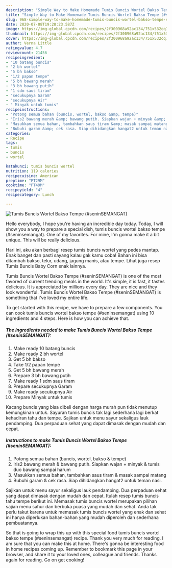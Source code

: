 ```yaml
---
description: "Simple Way to Make Homemade Tumis Buncis Wortel Bakso Tempe (#seninSEMANGAT)"
title: "Simple Way to Make Homemade Tumis Buncis Wortel Bakso Tempe (#seninSEMANGAT)"
slug: 968-simple-way-to-make-homemade-tumis-buncis-wortel-bakso-tempe-seninsemangat
date: 2020-07-08T19:28:23.587Z
image: https://img-global.cpcdn.com/recipes/2f300968a92ac134/751x532cq70/tumis-buncis-wortel-bakso-tempe-seninsemangat-foto-resep-utama.jpg
thumbnail: https://img-global.cpcdn.com/recipes/2f300968a92ac134/751x532cq70/tumis-buncis-wortel-bakso-tempe-seninsemangat-foto-resep-utama.jpg
cover: https://img-global.cpcdn.com/recipes/2f300968a92ac134/751x532cq70/tumis-buncis-wortel-bakso-tempe-seninsemangat-foto-resep-utama.jpg
author: Verna Little
ratingvalue: 4.7
reviewcount: 21456
recipeingredient:
- "10 batang buncis"
- "2 bh wortel"
- "5 bh bakso"
- "1/2 papan tempe"
- "5 bh bawang merah"
- "3 bh bawang putih"
- "1 sdm saus tiram"
- "secukupnya Garam"
- "secukupnya Air"
- " Minyak untuk tumis"
recipeinstructions:
- "Potong semua bahan (buncis, wortel, bakso &amp; tempe)"
- "Iris2 bawang merah &amp; bawang putih. Siapkan wajan + minyak &amp; tumis duo bawang sampai harum"
- "Masukkan semua bahan, tambahkan saus tiram &amp; masak sampai matang"
- "Bubuhi garam &amp; cek rasa. Siap dihidangkan hangat2 untuk teman nasi."
categories:
- Recipe
tags:
- tumis
- buncis
- wortel

katakunci: tumis buncis wortel 
nutrition: 119 calories
recipecuisine: American
preptime: "PT29M"
cooktime: "PT49M"
recipeyield: "4"
recipecategory: Lunch

---
```



![Tumis Buncis Wortel Bakso Tempe (#seninSEMANGAT)](https://img-global.cpcdn.com/recipes/2f300968a92ac134/751x532cq70/tumis-buncis-wortel-bakso-tempe-seninsemangat-foto-resep-utama.jpg)

Hello everybody, I hope you're having an incredible day today. Today, I will show you a way to prepare a special dish, tumis buncis wortel bakso tempe (#seninsemangat). One of my favorites. For mine, I'm gonna make it a bit unique. This will be really delicious.

Hari ini, aku akan berbagi resep tumis buncis wortel yang pedes mantap. Enak banget dan pasti sayang kalau gak kamu coba! Bahan ini bisa ditambah bakso, telur, udang, jagung manis, atau tempe. Lihat juga resep Tumis Buncis Baby Corn enak lainnya.

Tumis Buncis Wortel Bakso Tempe (#seninSEMANGAT) is one of the most favored of current trending meals in the world. It's simple, it is fast, it tastes delicious. It is appreciated by millions every day. They are nice and they look wonderful. Tumis Buncis Wortel Bakso Tempe (#seninSEMANGAT) is something that I've loved my entire life.


To get started with this recipe, we have to prepare a few components. You can cook tumis buncis wortel bakso tempe (#seninsemangat) using 10 ingredients and 4 steps. Here is how you can achieve that.

<!--inarticleads1-->

##### The ingredients needed to make Tumis Buncis Wortel Bakso Tempe (#seninSEMANGAT):

1. Make ready 10 batang buncis
1. Make ready 2 bh wortel
1. Get 5 bh bakso
1. Take 1/2 papan tempe
1. Get 5 bh bawang merah
1. Prepare 3 bh bawang putih
1. Make ready 1 sdm saus tiram
1. Prepare secukupnya Garam
1. Make ready secukupnya Air
1. Prepare  Minyak untuk tumis


Kacang buncis yang bisa dibeli dengan harga murah pun tidak menutup kemungkinan untuk. Sayuran tumis buncis tak lagi sederhana lagi berkat kehadiran tahu dan tempe. Sajikan untuk menu sayur sekaligus lauk pendamping. Dua perpaduan sehat yang dapat dimasak dengan mudah dan cepat. 

<!--inarticleads2-->

##### Instructions to make Tumis Buncis Wortel Bakso Tempe (#seninSEMANGAT):

1. Potong semua bahan (buncis, wortel, bakso &amp; tempe)
1. Iris2 bawang merah &amp; bawang putih. Siapkan wajan + minyak &amp; tumis duo bawang sampai harum
1. Masukkan semua bahan, tambahkan saus tiram &amp; masak sampai matang
1. Bubuhi garam &amp; cek rasa. Siap dihidangkan hangat2 untuk teman nasi.


Sajikan untuk menu sayur sekaligus lauk pendamping. Dua perpaduan sehat yang dapat dimasak dengan mudah dan cepat. Itulah resep tumis buncis tahu tempe berikut ini. Memasak tumis buncis wortel merupakan pilihan sajian menu sahur dan berbuka puasa yang mudah dan sehat. Anda tak perlu takut karena untuk memasak tumis buncis wortel yang enak dan sehat ini hanya diperlukan bahan-bahan yang mudah diperoleh dan sederhana pembuatannya. 

So that is going to wrap this up with this special food tumis buncis wortel bakso tempe (#seninsemangat) recipe. Thank you very much for reading. I am sure that you can make this at home. There's gonna be interesting food in home recipes coming up. Remember to bookmark this page in your browser, and share it to your loved ones, colleague and friends. Thanks again for reading. Go on get cooking!
